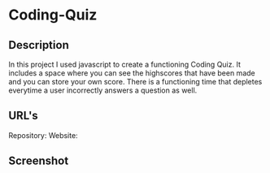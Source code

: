 # Coding-Quiz

## Description

In this project I used javascript to create a functioning Coding Quiz. It includes a space where you can see the highscores that have been made and you can store your own score. There is a functioning time that depletes everytime a user incorrectly answers a question as well.

## URL's

Repository:
Website: 

## Screenshot
